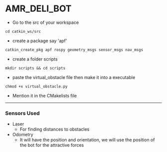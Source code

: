 # AMR_DELI_BOT
- Go to the src of your workspace
```
cd catkin_ws/src
```
- create a package say 'apf'
```
catkin_create_pkg apf rospy geometry_msgs sensor_msgs nav_msgs
```
- create a folder scripts
```
mkdir scripts && cd scripts
```
- paste the virtual_obstacle file then make it into a executable
```
chmod +x virtual_obstacle.py
```
- Mention it in the CMakelists file 
----------------------------------------------------------------------------------

### Sensors Used
- Laser
  - For finding distances to obstacles
- Odometry
  - It will have the position and orientation, we will use the position of the bot for the attractive forces
